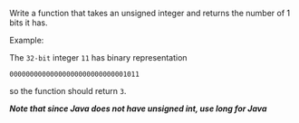 

Write a function that takes an unsigned integer and returns the number of 1 bits it has.

Example:

The <code>32-bit</code> integer <code>11</code> has binary representation

<code>00000000000000000000000000001011</code>

so the function should return <code>3</code>.

***Note that since Java does not have unsigned int, use long for Java***
